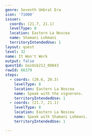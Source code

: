 ```yaml
---
genre: Seventh Umbral Era
icon: '71000'
issuer:
  coords: (21.7, 21.1)
  levelType: 8
  location: Eastern La Noscea
  name: Shamani Lohmani
  territoryIntendedUse: 1
layout: quest
level: 32
name: It Won't Work
output: false
questId: GaiUsb212_00843
rowId: 66379
steps:
  - coords: (20.6, 20.3)
    levelType: 8
    location: Eastern La Noscea
    name: Speak with the vignerons.
    territoryIntendedUse: 1
  - coords: (21.7, 21.1)
    levelType: 8
    location: Eastern La Noscea
    name: Speak with Shamani Lohmani.
    territoryIntendedUse: 1

---
```

